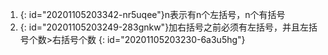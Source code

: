 1. {: id="20201105203342-nr5uqee"}n表示有n个左括号，n个有括号
2. {: id="20201105203249-283gnkw"}加右括号之前必须有左括号，并且左括号个数>右括号个数
{: id="20201105203230-6a3u5hg"}
